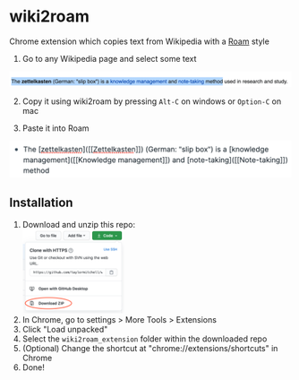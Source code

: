 # wiki2roam

Chrome extension which copies text from Wikipedia with a [Roam](https://roamresearch.com/) style

1. Go to any Wikipedia page and select some text

![](images/wiki_select.png)

2. Copy it using wiki2roam by pressing `Alt-C` on windows or `Option-C` on mac

3. Paste it into Roam

![](images/roam_paste.png)


## Installation

1. Download and unzip this repo:<br><img src="images/download.png" height="150px">
2. In Chrome, go to settings > More Tools > Extensions
3. Click "Load unpacked"
4. Select the `wiki2roam_extension` folder within the downloaded repo
5. (Optional) Change the shortcut at "chrome://extensions/shortcuts" in Chrome
6. Done!
